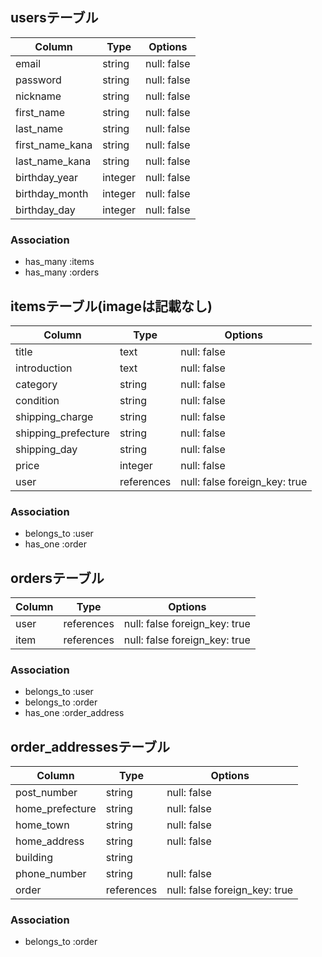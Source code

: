 ## usersテーブル

| Column          | Type    | Options     |
| --------------- | ------- | ----------- |
| email           | string  | null: false |
| password        | string  | null: false |
| nickname        | string  | null: false |
| first_name      | string  | null: false |
| last_name       | string  | null: false |
| first_name_kana | string  | null: false |
| last_name_kana  | string  | null: false |
| birthday_year   | integer | null: false |
| birthday_month  | integer | null: false |
| birthday_day    | integer | null: false | 
 
### Association
- has_many :items
- has_many :orders

## itemsテーブル(imageは記載なし)

| Column              | Type       | Options                       |
| ------------------  | ---------- | ----------------------------- |
| title               | text       | null: false                   |
| introduction        | text       | null: false                   |
| category            | string     | null: false                   |
| condition           | string     | null: false                   |
| shipping_charge     | string     | null: false                   |
| shipping_prefecture | string     | null: false                   |
| shipping_day        | string     | null: false                   |
| price               | integer    | null: false                   |
| user                | references | null: false foreign_key: true |

### Association
- belongs_to :user
- has_one :order

## ordersテーブル

| Column | Type       | Options                       |
| ------ | ---------- | ----------------------------- |
| user   | references | null: false foreign_key: true |
| item   | references | null: false foreign_key: true |

### Association
- belongs_to :user
- belongs_to :order
- has_one :order_address
 
## order_addressesテーブル

| Column          | Type       | Options                       |
| --------------- | ---------- | ----------------------------- |
| post_number     | string     | null: false                   |
| home_prefecture | string     | null: false                   |
| home_town       | string     | null: false                   |
| home_address    | string     | null: false                   |
| building        | string     |                               |
| phone_number    | string     | null: false                   |
| order           | references | null: false foreign_key: true |

### Association
- belongs_to :order



